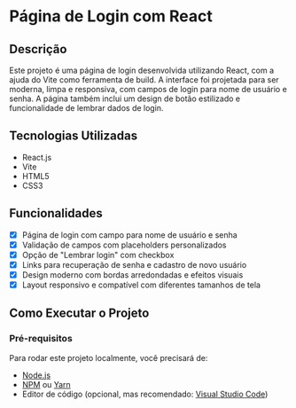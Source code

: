 # Página de Login com React

## Descrição

Este projeto é uma página de login desenvolvida utilizando React, com a ajuda do Vite como ferramenta de build. A interface foi projetada para ser moderna, limpa e responsiva, com campos de login para nome de usuário e senha. A página também inclui um design de botão estilizado e funcionalidade de lembrar dados de login.

## Tecnologias Utilizadas

- React.js
- Vite
- HTML5
- CSS3

## Funcionalidades

- [x] Página de login com campo para nome de usuário e senha
- [x] Validação de campos com placeholders personalizados
- [x] Opção de "Lembrar login" com checkbox
- [x] Links para recuperação de senha e cadastro de novo usuário
- [x] Design moderno com bordas arredondadas e efeitos visuais
- [x] Layout responsivo e compatível com diferentes tamanhos de tela

## Como Executar o Projeto

### Pré-requisitos

Para rodar este projeto localmente, você precisará de:

- [Node.js](https://nodejs.org/en/)
- [NPM](https://www.npmjs.com/) ou [Yarn](https://yarnpkg.com/)
- Editor de código (opcional, mas recomendado: [Visual Studio Code](https://code.visualstudio.com/))
